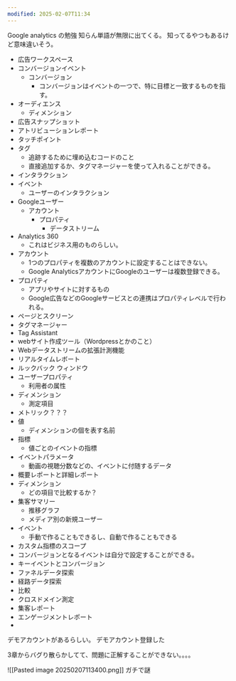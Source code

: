 ```yaml
---
modified: 2025-02-07T11:34
---
```

Google analytics の勉強
知らん単語が無限に出てくる。
知ってるやつもあるけど意味違いそう。

- 広告ワークスペース
- コンバージョンイベント
	- コンバージョン
		- コンバージョンはイベントの一つで、特に目標と一致するものを指す。
- オーディエンス
	- ディメンション
- 広告スナップショット
- アトリビューションレポート
- タッチポイント
- タグ
	- 追跡するために埋め込むコードのこと
	- 直接追加するか、タグマネージャーを使って入れることができる。
- インタラクション
- イベント
	- ユーザーのインタラクション
- Googleユーザー
	- アカウント
		- プロパティ 
			- データストリーム
- Analytics 360
	- これはビジネス用のものらしい。
- アカウント
	- 1つのプロパティを複数のアカウントに設定することはできない。
	- Google AnalyticsアカウントにGoogleのユーザーは複数登録できる。
- プロパティ
	- アプリやサイトに対するもの
	- Google広告などのGoogleサービスとの連携はプロパティレベルで行われる。
- ページとスクリーン
- タグマネージャー
- Tag Assistant
- webサイト作成ツール（Wordpressとかのこと）
- Webデータストリームの拡張計測機能
- リアルタイムレボート
- ルックバック ウィンドウ
- ユーザープロパティ
	- 利用者の属性
- ディメンション
	- 測定項目
- メトリック？？？
- 値
	- ディメンションの個を表す名前
- 指標
	- 値ごとのイベントの指標
- イベントパラメータ
	- 動画の視聴分数などの、イベントに付随するデータ
- 概要レポートと詳細レポート
- ディメンション
	- どの項目で比較するか？
- 集客サマリー
	- 推移グラフ
	- メディア別の新規ユーザー
- イベント
	- 手動で作ることもできるし、自動で作ることもできる
- カスタム指標のスコープ
- コンバージョンとなるイベントは自分で設定することができる。
- キーイベントとコンバージョン
- ファネルデータ探索
- 経路データ探索
- 比較
- クロスドメイン測定
- 集客レポート
- エンゲージメントレポート
- 

デモアカウントがあるらしい。
デモアカウント登録した

3章からバグり散らかしてて、問題に正解することができない。。。。

![[Pasted image 20250207113400.png]]
ガチで謎